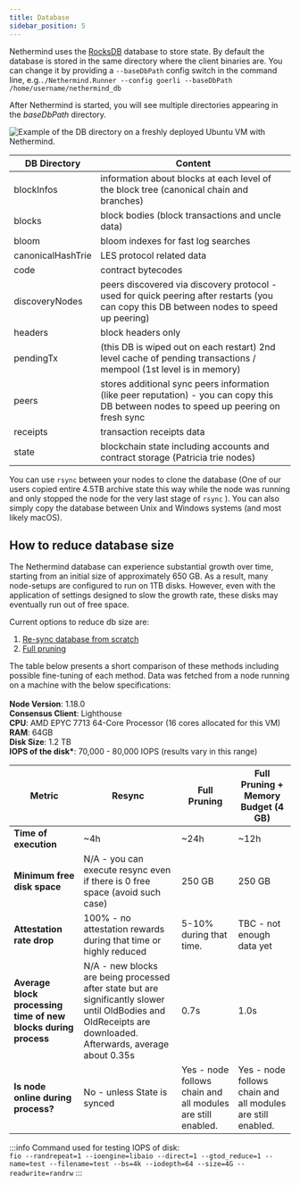 ```yaml
---
title: Database
sidebar_position: 5
---
```


Nethermind uses the [RocksDB](https://rocksdb.org) database to store state. By default the database is stored in the
same directory where the client binaries are. You can change it by providing a `--baseDbPath` config switch in the
command line, e.g.`./Nethermind.Runner --config goerli --baseDbPath /home/username/nethermind_db`

After Nethermind is started, you will see multiple directories appearing in the _baseDbPath_ directory.

![Example of the DB directory on a freshly deployed Ubuntu VM with Nethermind.](</img/image(61).png>)

| DB Directory      | Content                                                                                                                                  |
|-------------------|------------------------------------------------------------------------------------------------------------------------------------------|
| blockInfos        | information about blocks at each level of the block tree (canonical chain and branches)                                                  |
| blocks            | block bodies (block transactions and uncle data)                                                                                         |
| bloom             | bloom indexes for fast log searches                                                                                                      |
| canonicalHashTrie | LES protocol related data                                                                                                                |
| code              | contract bytecodes                                                                                                                       |
| discoveryNodes    | peers discovered via discovery protocol - used for quick peering after restarts (you can copy this DB between nodes to speed up peering) |
| headers           | block headers only                                                                                                                       |
| pendingTx         | (this DB is wiped out on each restart) 2nd level cache of pending transactions / mempool (1st level is in memory)                        |
| peers             | stores additional sync peers information (like peer reputation) - you can copy this DB between nodes to speed up peering on fresh sync   |
| receipts          | transaction receipts data                                                                                                                |
| state             | blockchain state including accounts and contract storage (Patricia trie nodes)                                                           |

You can use `rsync` between your nodes to clone the database (One of our users copied entire 4.5TB archive state this
way while the node was running and only stopped the node for the very last stage of `rsync` ). You can also simply copy
the database between Unix and Windows systems (and most likely macOS).

## How to reduce database size

The Nethermind database can experience substantial growth over time, starting from an initial size of approximately 650
GB. As a result, many node-setups are configured to run on 1TB disks. However, even with the application of settings
designed to slow the growth rate, these disks may eventually run out of free space.

Current options to reduce db size are:

1. [Re-sync database from scratch](resync-database-from-scratch.md)
2. [Full pruning](../pruning.md)

The table below presents a short comparison of these methods including possible fine-tuning of each method. Data was
fetched from a node running on a machine with the below specifications:\
\
**Node Version**: 1.18.0\
**Consensus Client**: Lighthouse\
**CPU**: AMD EPYC 7713 64-Core Processor (16 cores allocated for this VM)\
**RAM**: 64GB\
**Disk Size**: 1.2 TB\
**IOPS of the disk\***: 70,000 - 80,000 IOPS (results vary in this range)

| Metric                                                         | Resync                                                                                                                                                        | Full Pruning                                                | Full Pruning + Memory Budget (4 GB)                         |
|----------------------------------------------------------------|---------------------------------------------------------------------------------------------------------------------------------------------------------------|-------------------------------------------------------------|-------------------------------------------------------------|
| **Time of execution**                                          | ~4h                                                                                                                                                           | ~24h                                                        | ~12h                                                        |
| **Minimum free disk space**                                    | N/A - you can execute resync even if there is 0 free space (avoid such case)                                                                                  | 250 GB                                                      | 250 GB                                                      |
| **Attestation rate drop**                                      | 100% - no attestation rewards during that time or highly reduced                                                                                              | 5-10% during that time.                                     | TBC - not enough data yet                                   |
| **Average block processing time of new blocks during process** | N/A - new blocks are being processed after state but are significantly slower until OldBodies and OldReceipts are downloaded. Afterwards, average about 0.35s | 0.7s                                                        | 1.0s                                                        |
| **Is node online during process?**                             | No - unless State is synced                                                                                                                                   | Yes - node follows chain and all modules are still enabled. | Yes - node follows chain and all modules are still enabled. |

:::info
Command used for testing IOPS of disk:\
`fio --randrepeat=1 --ioengine=libaio --direct=1 --gtod_reduce=1 --name=test --filename=test --bs=4k --iodepth=64 --size=4G --readwrite=randrw`
:::
